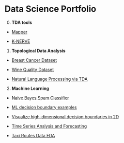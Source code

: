 # Data Science Portfolio
0. **TDA tools**
  * [Mapper](https://github.com/romiebanerjee/TDAmapper)
  
  * [K-NERVE](https://github.com/romiebanerjee/k-nerve)

1. **Topological Data Analysis**
  
  * [Breast Cancer Dataset](https://github.com/romiebanerjee/Portfolio-/blob/master/Breast_Cancer_TDA.ipynb)

  * [Wine Quality Dataset](https://github.com/romiebanerjee/Data-Science-Portfolio/blob/master/Wine_quality_red.ipynb)
  * [Natural Language Processing via TDA](https://github.com/romiebanerjee/Data-Science-Portfolio/blob/master/NLP_TDA.ipynb)

2. **Machine Learning** 

  * [Naive Bayes Spam Classifier](https://github.com/romiebanerjee/Data-Science-Portfolio/blob/master/Spam_classifier.ipynb)

  * [ML decision boundary examples](https://github.com/romiebanerjee/Data-Science-Portfolio/blob/master/ML_decision_boundary.ipynb)
  
  * [Visualize high-dimensional decision boundaries in 2D](https://github.com/romiebanerjee/Data-Science-Portfolio/blob/master/Voronoi_tesellation.ipynb)
  
  * [Time Series Analysis and Forecasting](https://github.com/romiebanerjee/Data-Science-Portfolio/blob/master/tsa_forecasting_models.ipynb)
  
  * [Taxi Routes Data EDA](https://github.com/romiebanerjee/Data-Science-Portfolio/blob/master/Quito_taxi_data.ipynb)
